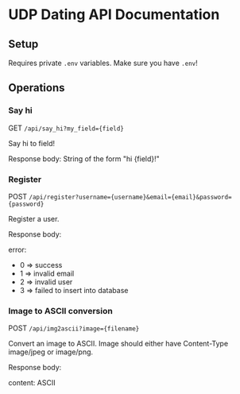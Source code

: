 # UDP Dating API Documentation

## Setup
Requires private `.env` variables. Make sure you have `.env`!

## Operations

### Say hi
GET
`/api/say_hi?my_field={field}`

Say hi to field!

Response body:
String of the form "hi {field}!"

### Register
POST
`/api/register?username={username}&email={email}&password={password}`

Register a user.

Response body:

error:
- 0 => success
- 1 => invalid email
- 2 => invalid user
- 3 => failed to insert into database

### Image to ASCII conversion
POST
`/api/img2ascii?image={filename}`

Convert an image to ASCII. Image should either have Content-Type image/jpeg or
image/png.

Response body:

content: ASCII
